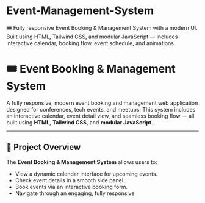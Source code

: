 # Event-Management-System
🎟️ Fully responsive Event Booking &amp; Management System with a modern UI. Built using HTML, Tailwind CSS, and modular JavaScript — includes interactive calendar, booking flow, event schedule, and animations.

# 🎟️ Event Booking & Management System

A fully responsive, modern event booking and management web application designed for conferences, tech events, and meetups. This system includes an interactive calendar, event detail view, and seamless booking flow — all built using **HTML**, **Tailwind CSS**, and **modular JavaScript**.

---

## 📌 Project Overview

The **Event Booking & Management System** allows users to:
- View a dynamic calendar interface for upcoming events.
- Check event details in a smooth side panel.
- Book events via an interactive booking form.
- Navigate through an engaging, fully responsive

